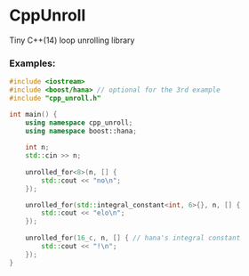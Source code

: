 # CppUnroll
Tiny C++(14) loop unrolling library

### Examples:

```cpp
#include <iostream>
#include <boost/hana> // optional for the 3rd example
#include "cpp_unroll.h"

int main() {
	using namespace cpp_unroll;
	using namespace boost::hana;
	
	int n;
	std::cin >> n;
	
	unrolled_for<8>(n, [] {
		std::cout << "no\n";
	});

	unrolled_for(std::integral_constant<int, 6>{}, n, [] {
		std::cout << "elo\n";
	});
	
	unrolled_for(16_c, n, [] { // hana's integral constant
		std::cout << "!\n";
	});
}
```
